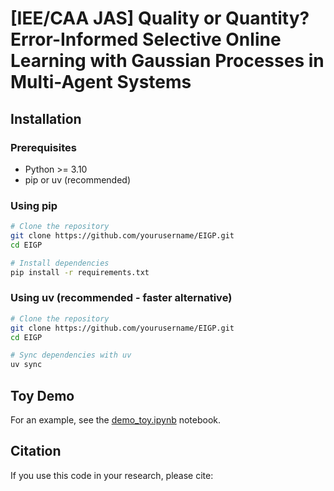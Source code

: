 # [IEE/CAA JAS] Quality or Quantity? Error-Informed Selective Online Learning with Gaussian Processes in Multi-Agent Systems

## Installation

### Prerequisites

- Python >= 3.10
- pip or uv (recommended)

### Using pip

```bash
# Clone the repository
git clone https://github.com/yourusername/EIGP.git
cd EIGP

# Install dependencies
pip install -r requirements.txt
```

### Using uv (recommended - faster alternative)

```bash
# Clone the repository
git clone https://github.com/yourusername/EIGP.git
cd EIGP

# Sync dependencies with uv
uv sync
```

## Toy Demo
For an example, see the [demo_toy.ipynb](demo_toy.ipynb) notebook.



## Citation

If you use this code in your research, please cite:

```bibtex

```



